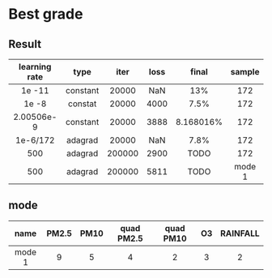 # Best grade
## Result 
| learning rate | type | iter | loss | final|sample|
|:------:|:------:|:------:|:------:|:------:|:------:|
|1e -11| constant | 20000 | NaN | 13% |172|
|1e -8 | constat|20000|4000|7.5%|172|
|2.00506e-9|constant|20000|3888|8.168016%|172|
|1e-6/172|adagrad|20000|NaN|7.8%|172|
|500|adagrad|200000|2900|TODO|172|
|500|adagrad|200000|5811|TODO|mode 1|


## mode
| name | PM2.5 | PM10 | quad PM2.5 | quad PM10 | O3 | RAINFALL|
|:------:|:------:|:------:|:------:|:------:|:------:|:------:|
|mode 1|9|5|4|2|3|2|

